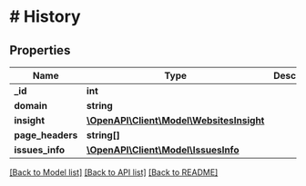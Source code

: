 # # History

## Properties

Name | Type | Description | Notes
------------ | ------------- | ------------- | -------------
**_id** | **int** |  | [optional]
**domain** | **string** |  | [optional]
**insight** | [**\OpenAPI\Client\Model\WebsitesInsight**](WebsitesInsight.md) |  | [optional]
**page_headers** | **string[]** |  | [optional]
**issues_info** | [**\OpenAPI\Client\Model\IssuesInfo**](IssuesInfo.md) |  | [optional]

[[Back to Model list]](../../README.md#models) [[Back to API list]](../../README.md#endpoints) [[Back to README]](../../README.md)
